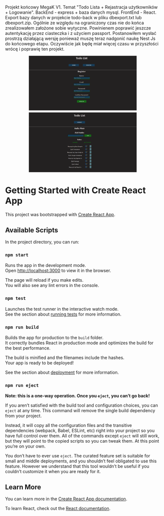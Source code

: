 Projekt końcowy MegaK V1. Temat "Todo Lista + Rejastracja użytkowników + Logowanie". BackEnd - express + baza danych mysql. FrontEnd - React. Export bazy danych w projekcie todo-back w pliku dbexport.txt lub dbexport.zip. Ogólnie ze względu na ograniczony czas nie do końca zrealizowałem założone sobie wytyczne. Powinienem poprawić jeszcze autentykację przez ciasteczka i z użyciem passport. Postanowiłem wysłać prostrzą działającą wersję ponieważ muszę teraz nadgonić naukę Nest Js do końcowego etapu. Oczywiście jak będę miał więcej czasu w przyszłości wrócę i poprawię ten projekt.
<p align="center">
  <img src="screenShotregister.png" width="350">
  <img src="screenshottodos.png" width="350">
</p>


# Getting Started with Create React App

This project was bootstrapped with [Create React App](https://github.com/facebook/create-react-app).

## Available Scripts

In the project directory, you can run:

### `npm start`

Runs the app in the development mode.\
Open [http://localhost:3000](http://localhost:3000) to view it in the browser.

The page will reload if you make edits.\
You will also see any lint errors in the console.

### `npm test`

Launches the test runner in the interactive watch mode.\
See the section about [running tests](https://facebook.github.io/create-react-app/docs/running-tests) for more information.

### `npm run build`

Builds the app for production to the `build` folder.\
It correctly bundles React in production mode and optimizes the build for the best performance.

The build is minified and the filenames include the hashes.\
Your app is ready to be deployed!

See the section about [deployment](https://facebook.github.io/create-react-app/docs/deployment) for more information.

### `npm run eject`

**Note: this is a one-way operation. Once you `eject`, you can’t go back!**

If you aren’t satisfied with the build tool and configuration choices, you can `eject` at any time. This command will remove the single build dependency from your project.

Instead, it will copy all the configuration files and the transitive dependencies (webpack, Babel, ESLint, etc) right into your project so you have full control over them. All of the commands except `eject` will still work, but they will point to the copied scripts so you can tweak them. At this point you’re on your own.

You don’t have to ever use `eject`. The curated feature set is suitable for small and middle deployments, and you shouldn’t feel obligated to use this feature. However we understand that this tool wouldn’t be useful if you couldn’t customize it when you are ready for it.

## Learn More

You can learn more in the [Create React App documentation](https://facebook.github.io/create-react-app/docs/getting-started).

To learn React, check out the [React documentation](https://reactjs.org/).
